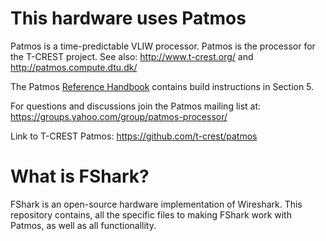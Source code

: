 This hardware uses Patmos
============

Patmos is a time-predictable VLIW processor.
Patmos is the processor for the T-CREST project.
See also: http://www.t-crest.org/ and http://patmos.compute.dtu.dk/

The Patmos [Reference Handbook](http://patmos.compute.dtu.dk/patmos_handbook.pdf)
contains build instructions in Section 5.

For questions and discussions join the Patmos mailing list at:
https://groups.yahoo.com/group/patmos-processor/

Link to T-CREST Patmos: https://github.com/t-crest/patmos

What is FShark?
===============

FShark is an open-source hardware implementation of Wireshark. This repository contains, all the specific files to making FShark work with Patmos, as well as all functionallity.

